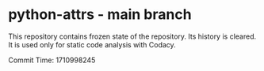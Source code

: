 # python-attrs - main branch

This repository contains frozen state of the repository.
Its history is cleared. It is used only for static code
analysis with Codacy.

Commit Time: 1710998245